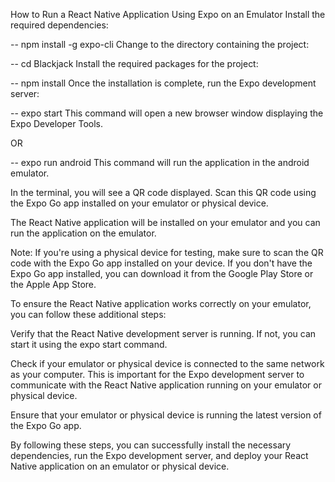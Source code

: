 How to Run a React Native Application Using Expo on an Emulator
Install the required dependencies:

-- npm install -g expo-cli
Change to the directory containing the project:

-- cd Blackjack
Install the required packages for the project:

-- npm install
Once the installation is complete, run the Expo development server:

-- expo start
This command will open a new browser window displaying the Expo Developer Tools.

OR

-- expo run android
This command will run the application in the android emulator.

In the terminal, you will see a QR code displayed. Scan this QR code using the Expo Go app installed on your emulator or physical device.

The React Native application will be installed on your emulator and you can run the application on the emulator.

Note: If you're using a physical device for testing, make sure to scan the QR code with the Expo Go app installed on your device. If you don't have the Expo Go app installed, you can download it from the Google Play Store or the Apple App Store.

To ensure the React Native application works correctly on your emulator, you can follow these additional steps:

Verify that the React Native development server is running. If not, you can start it using the expo start command.

Check if your emulator or physical device is connected to the same network as your computer. This is important for the Expo development server to communicate with the React Native application running on your emulator or physical device.

Ensure that your emulator or physical device is running the latest version of the Expo Go app.

By following these steps, you can successfully install the necessary dependencies, run the Expo development server, and deploy your React Native application on an emulator or physical device.
